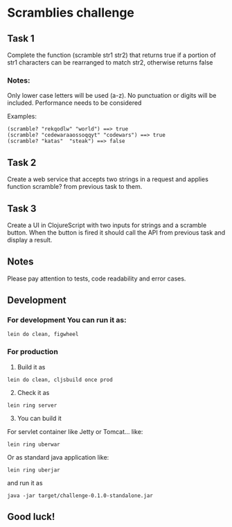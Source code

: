 # Scramblies challenge

## Task 1
Complete the function (scramble str1 str2) that returns true if a portion of str1 characters can be rearranged to match str2, otherwise returns false

### Notes:
Only lower case letters will be used (a-z). No punctuation or digits will be included.
Performance needs to be considered

Examples:
```
(scramble? "rekqodlw" "world") ==> true
(scramble? "cedewaraaossoqqyt" "codewars") ==> true
(scramble? "katas"  "steak") ==> false
```

## Task 2
Create a web service that accepts two strings in a request and applies function scramble? from previous task to them.

## Task 3
Create a UI in ClojureScript with two inputs for strings and a scramble button. When the button is fired it should call the API from previous task and display a result.

## Notes
Please pay attention to tests, code readability and error cases.

## Development

### For development You can run it as:

```
lein do clean, figwheel
```

### For production

1. Build it as
```
lein do clean, cljsbuild once prod
```

2. Check it as
```
lein ring server
```

3. You can build it

For servlet container like Jetty or Tomcat... like:
```
lein ring uberwar
```

Or as standard java application like:
```
lein ring uberjar
```
and run it as
```
java -jar target/challenge-0.1.0-standalone.jar
```

## Good luck!
